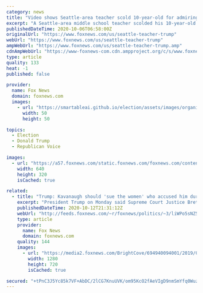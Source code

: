 ```yaml
---
category: news
title: "Video shows Seattle-area teacher scold 10-year-old for admiring Trump: mom"
excerpt: "A Seattle-area middle school teacher scolded his 10-year-old student and briefly kicked him out of his virtual classroom last week after the child said he admires President Trump."
publishedDateTime: 2020-10-06T06:58:00Z
originalUrl: "https://www.foxnews.com/us/seattle-teacher-trump"
webUrl: "https://www.foxnews.com/us/seattle-teacher-trump"
ampWebUrl: "https://www.foxnews.com/us/seattle-teacher-trump.amp"
cdnAmpWebUrl: "https://www-foxnews-com.cdn.ampproject.org/c/s/www.foxnews.com/us/seattle-teacher-trump.amp"
type: article
quality: 133
heat: -1
published: false

provider:
  name: Fox News
  domain: foxnews.com
  images:
    - url: "https://smartableai.github.io/election/assets/images/organizations/foxnews.com-50x50.jpg"
      width: 50
      height: 50

topics:
  - Election
  - Donald Trump
  - Republican Voice

images:
  - url: "https://a57.foxnews.com/static.foxnews.com/foxnews.com/content/uploads/2020/10/640/320/School.jpg?ve=1&tl=1"
    width: 640
    height: 320
    isCached: true

related:
  - title: "Trump: Kavanaugh should 'sue the women' who accused him during his Supreme Court confirmation"
    excerpt: "President Trump on Monday said Supreme Court Justice Brett Kavanaugh should “sue the women” who leveled “false and disgusting accusations” against him during his confirmation process to the high court in 2018."
    publishedDateTime: 2020-10-12T21:31:12Z
    webUrl: "http://feeds.foxnews.com/~r/foxnews/politics/~3/liWPo5sNZ5o/trump-says-kavanaugh-should-sue-the-women-who-accused-him-during-his-confirmation-to-the-supreme-court"
    type: article
    provider:
      name: Fox News
      domain: foxnews.com
    quality: 144
    images:
      - url: "https://media2.foxnews.com/BrightCove/694940094001/2019/09/28/694940094001_6090161738001_6090159029001-vs.jpg"
        width: 1280
        height: 720
        isCached: true

secured: "+tPnC3J5Yc85k7VF+AbDC/2lCG7KnuUVK/om95KcO2fAeVIgD9nmSmYfq0WuzmmXzjAe9CYiYO3YP5hxdcGtuNQmc+sER8AwHxiUP7Mxr9moCLlOuFIL6nsF5bh4LH1ZC/wr6gAyQXo1cNF3PiK6/CDzw0s42kdnIEDR2xvLam2Z7Med+dWeBdElra3xOGg18vAKJEUEV1aXFcIEMLiIPrRAP6NJC1tE7JUobGZPJ+sgbqnGvmrqgSnYJFcmYErk6e7r5+B7X6o+swWDnJE7t48xS0JS/t+QkoWAo4fWOVRP9/a9Qy9C9TkhkBo7rjYTSvNKoOwrz1rAsBk5fLlWrG2J8eRPIERFyjgl8Uqkh6k=;wMArz18EnmlGdXVliDwvUw=="
---
```


